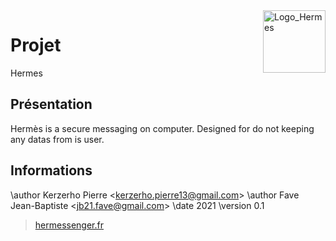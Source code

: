 <img src="https://zupimages.net/up/22/23/fmfc.png" alt="Logo_Hermes" width="100" align="right"/>
<!--https://www.zupimages.net-->

# Projet
Hermes

## Présentation
Hermès is a secure messaging on computer.
Designed for do not keeping any datas from is user.

<!--## Recette-->

## Informations

\author Kerzerho Pierre <<kerzerho.pierre13@gmail.com>>
\author Fave Jean-Baptiste <<jb21.fave@gmail.com>>
\date 2021
\version 0.1
> [hermessenger.fr](https://hermessenger.fr)
